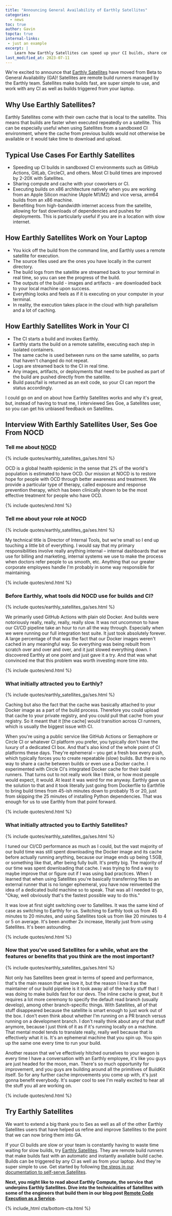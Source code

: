 ```yaml
---
title: "Announcing General Availability of Earthly Satellites"
categories:
  - news
toc: true
author: Gavin
topcta: true
internal-links:
 - just an example
excerpt: |
    Learn how Earthly Satellites can speed up your CI builds, share compute and cache with your team, and execute builds on different architectures. Find out why users like Ses Goe from NOCD are raving about the performance and simplicity of Earthly Satellites.
last_modified_at: 2023-07-11
---
```


We're excited to announce that [Earthly Satellites](https://earthly.dev/earthfile/satellites) have moved from Beta to General Availability (GA)! Satellites are remote build runners managed by the Earthly team. Satellites make builds fast, are super simple to use, and work with any CI as well as builds triggered from your laptop.

## Why Use Earthly Satellites?

Earthly Satellites come with their own cache that is local to the satellite. This means that builds are faster when executed repeatedly on a satellite. This can be especially useful when using Satellites from a sandboxed CI environment, where the cache from previous builds would not otherwise be available or it would take time to download and upload.

## Typical Use Cases For Earthly Satellites

* Speeding up CI builds in sandboxed CI environments such as GitHub Actions, GitLab, CircleCI, and others. Most CI build times are improved by 2-20X with Satellites.
* Sharing compute and cache with your coworkers or CI.
* Executing builds on x86 architecture natively when you are working from an Apple Silicon machine (Apple M1/M2) and vice versa, arm64 builds from an x86 machine.
* Benefiting from high-bandwidth internet access from the satellite, allowing for fast downloads of dependencies and pushes for deployments. This is particularly useful if you are in a location with slow internet.

## How Earthly Satellites Work on Your Laptop

* You kick off the build from the command line, and Earthly uses a remote satellite for execution.
* The source files used are the ones you have locally in the current directory.
* The build logs from the satellite are streamed back to your terminal in real time, so you can see the progress of the build.
* The outputs of the build - images and artifacts - are downloaded back to your local machine upon success.
* Everything looks and feels as if it is executing on your computer in your terminal.
* In reality, the execution takes place in the cloud with high parallelism and a lot of caching.

## How Earthly Satellites Work in Your CI

* The CI starts a build and invokes Earthly.
* Earthly starts the build on a remote satellite, executing each step in isolated containers.
* The same cache is used between runs on the same satellite, so parts that haven't changed do not repeat.
* Logs are streamed back to the CI in real time.
* Any images, artifacts, or deployments that need to be pushed as part of the build are pushed directly from the satellite.
* Build pass/fail is returned as an exit code, so your CI can report the status accordingly.

I could go on and on about how Earthly Satellites works and why it's great, but, instead of having to trust me, I interviewed Ses Goe, a Satellites user, so you can get his unbiased feedback on Satellites.

## Interview With Earthly Satellites User, Ses Goe From NOCD

<!-- vale off -->
### Tell me about [NOCD](https://www.treatmyocd.com/)
<!-- vale on -->

{% include quotes/earthly_satellites_ga/ses.html %}

OCD is a global health epidemic in the sense that 2% of the world's population is estimated to have OCD. Our mission at NOCD is to restore hope for people with OCD through better awareness and treatment. We provide a particular type of therapy, called exposure and response prevention therapy, which has been clinically shown to be the most effective treatment for people who have OCD.

{% include quotes/end.html %}

<!-- vale off -->
### Tell me about your role at NOCD
<!-- vale on -->

{% include quotes/earthly_satellites_ga/ses.html %}

My technical title is Director of Internal Tools, but we're small so I end up touching a little bit of everything. I would say that my primary responsibilities involve really anything internal – internal dashboards that we use for billing and marketing, internal systems we use to make the process when doctors refer people to us smooth, etc. Anything that our greater corporate employees handle I'm probably in some way responsible for maintaining.

{% include quotes/end.html %}

<!-- vale off -->
### Before Earthly, what tools did NOCD use for builds and CI?
<!-- vale on -->

{% include quotes/earthly_satellites_ga/ses.html %}

We primarily used GitHub Actions with plain old Docker. And builds were notoriously really, really, really, really slow. It was not uncommon to have our CI/CD pipeline take an hour to run all the way through. Especially when we were running our full integration test suite. It just took absolutely forever. A large percentage of that was the fact that our Docker images weren't cached in any meaningful way. So everything was being rebuilt from scratch over and over and over, and it just slowed everything down. I discovered Earthly at one point and just gave it a try. And that was what convinced me that this problem was worth investing more time into.

{% include quotes/end.html %}

<!-- vale off -->
### What initially attracted you to Earthly?
<!-- vale on -->

{% include quotes/earthly_satellites_ga/ses.html %}

Caching but also the fact that the cache was basically attached to your Docker image as a part of the build process. Therefore you could upload that cache to your private registry, and you could pull that cache from your registry. So it meant that it [the cache] would transition across CI runners, which is usually the biggest issue with CI.

When you're using a public service like GitHub Actions or Semaphore or Circle CI or whatever CI platform you prefer, you typically don't have the luxury of a dedicated CI box. And that's also kind of the whole point of CI platforms these days. They're ephemeral – you get a fresh box every push, which typically forces you to create repeatable (slow) builds. But there is no way to share a cache between builds or even use a Docker cache. I experimented with Circle CI's integrated Docker cache for their build runners. That turns out to not really work like I think, or how most people would expect, it would. At least it was weird for me anyway. Earthly gave us the solution to that and it took literally just going from Dockerfile to Earthfile to bring build times from 45-ish minutes down to probably 15 or 20, just from skipping the 25 minutes of installing Python dependencies. That was enough for us to use Earthly from that point forward.

{% include quotes/end.html %}

<!-- vale off -->
### What initially attracted you to Earthly Satellites?
<!-- vale on -->

{% include quotes/earthly_satellites_ga/ses.html %}

I tuned our CI/CD performance as much as I could, but the vast majority of our build time was still spent downloading the Docker image and its cache before actually running anything, because our image ends up being 1.5GB, or something like that, after being fully built. It's pretty big. The majority of our time was spent downloading that cache. I was trying to find a way to maybe improve that or figure out if I was using bad practices. When I learned that when using Satellites you're basically transferring files to an external runner that is no longer ephemeral, you have now reinvented the idea of a dedicated build machine so to speak. That was all I needed to go, "Okay, well obviously that's the fastest possible way to do this."

It was love at first sight switching over to Satellites. It was the same kind of case as switching to Earthly for us. Switching to Earthly took us from 45 minutes to 20 minutes, and using Satellites took us from like 20 minutes to 4 or 5 on average. It's been another 2x increase, literally just from using Satellites. It's been astounding.

{% include quotes/end.html %}

<!-- vale off -->
### Now that you've used Satellites for a while, what are the features or benefits that you think are the most important?
<!-- vale on -->

{% include quotes/earthly_satellites_ga/ses.html %}

Not only has Satellites been great in terms of speed and performance, that's the main reason that we love it, but the reason I love it as the maintainer of our build pipeline is it took away all of the hacky stuff that I was doing to make builds fast for our devs. The inline cache is great, but it requires a lot more ceremony to specify the default read branch (usually develop), among other branch-specific things. With Satellites, all of that stuff disappeared because the satellite is smart enough to just work out of the box. I don't even think about whether I'm running on a PR branch versus running on a development branch. I don't really think about any of that stuff anymore, because I just think of it as if it's running locally on a machine. That mental model tends to translate really, really well because that is effectively what it is. It's an ephemeral machine that you spin up. You spin up the same one every time to run your build.

Another reason that we've effectively hitched ourselves to your wagon is every time I have a conversation with an Earthly employee, it's like you guys are just headed for the moon, man. There's so much opportunity for improvement, and you guys are building around all the primitives of BuildKit itself. So for any further cache improvements you come up with, it's just gonna benefit everybody. It's super cool to see I'm really excited to hear all the stuff you all are working on.

{% include quotes/end.html %}

## Try Earthly Satellites

We want to extend a big thank you to Ses as well as all of the other Earthly Satellites users that have helped us refine and improve Satellites to the point that we can now bring them into GA.

If your CI builds are slow or your team is constantly having to waste time waiting for slow builds, try [Earthly Satellites](https://earthly.dev/earthfile/satellites). They are remote build runners that make builds fast with an automatic and instantly available build cache. Builds can be triggered by any CI as well as from your laptop. And they're super simple to use. Get started by following [the steps in our documentation to self-serve Satellites](https://docs.earthly.dev/earthly-cloud/satellites).

**Next, you might like to read about Earthly Compute, the service that underpins Earthly Satellites. Dive into the technicalities of Satellites with some of the engineers that build them in our blog post [Remote Code Execution as a Service](/blog/remote-code-execution/).**

{% include_html cta/bottom-cta.html %}
